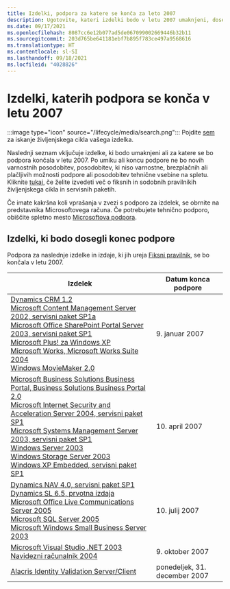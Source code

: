 ```yaml
---
title: Izdelki, podpora za katere se konča za leto 2007
description: Ugotovite, kateri izdelki bodo v letu 2007 umaknjeni, dosegli konec podpore ali prešli z osnovne podpore na razširjeno podporo.
ms.date: 09/17/2021
ms.openlocfilehash: 8087cc6e12b077ad5de067099002669446b32b11
ms.sourcegitcommit: 203d765be641181ebf7b895f783ce497a9568616
ms.translationtype: HT
ms.contentlocale: sl-SI
ms.lasthandoff: 09/18/2021
ms.locfileid: "4028826"
---
```

# <a name="products-ending-support-in-2007"></a>Izdelki, katerih podpora se konča v letu 2007

:::image type="icon" source="/lifecycle/media/search.png":::
Pojdite [sem](/lifecycle/products/) za iskanje življenjskega cikla vašega izdelka.

Naslednji seznam vključuje izdelke, ki bodo umaknjeni ali za katere se bo podpora končala v letu 2007. Po umiku ali koncu podpore ne bo novih varnostnih posodobitev, posodobitev, ki niso varnostne, brezplačnih ali plačljivih možnosti podpore ali posodobitev tehnične vsebine na spletu. Kliknite [tukaj](/lifecycle/overview/product-end-of-support-overview), če želite izvedeti več o fiksnih in sodobnih pravilnikih življenjskega cikla in servisnih paketih.

Če imate kakršna koli vprašanja v zvezi s podporo za izdelek, se obrnite na predstavnika Microsoftovega računa. Če potrebujete tehnično podporo, obiščite spletno mesto [Microsoftova podpora](https://support.microsoft.com/contactus/?ws=support).





## <a name="products-reaching-end-of-support"></a>Izdelki, ki bodo dosegli konec podpore

Podpora za naslednje izdelke in izdaje, ki jih ureja [Fiksni pravilnik](/lifecycle/policies/fixed), se bo končala v letu 2007.

| Izdelek | Datum konca podpore |
| --- | --- |
| [Dynamics CRM 1.2](/lifecycle/products/dynamics-crm-12?branch=live)<br>[Microsoft Content Management Server 2002, servisni paket SP1a](/lifecycle/products/microsoft-content-management-server-2002?branch=live)<br>[Microsoft Office SharePoint Portal Server 2003, servisni paket SP1](/lifecycle/products/microsoft-office-sharepoint-portal-server-2003?branch=live)<br>[Microsoft Plus! za Windows XP](/lifecycle/products/plus-for-windows-xp?branch=live)<br>[Microsoft Works, Microsoft Works Suite 2004](/lifecycle/products/microsoft-works?branch=live)<br>[Windows MovieMaker 2.0](/lifecycle/products/windows-moviemaker-20?branch=live)<br> | 9. januar 2007 |
| [Microsoft Business Solutions Business Portal, Business Solutions Business Portal 2.0](/lifecycle/products/microsoft-business-solutions-business-portal?branch=live)<br>[Microsoft Internet Security and Acceleration Server 2004, servisni paket SP1](/lifecycle/products/microsoft-internet-security-and-acceleration-server-2004?branch=live)<br>[Microsoft Systems Management Server 2003, servisni paket SP1](/lifecycle/products/microsoft-systems-management-server-2003?branch=live)<br>[Windows Server 2003](/lifecycle/products/windows-server-2003-?branch=live)<br>[Windows Storage Server 2003](/lifecycle/products/windows-storage-server-2003?branch=live)<br>[Windows XP Embedded, servisni paket SP1](/lifecycle/products/windows-xp-embedded?branch=live)<br> | 10. april 2007 |
| [Dynamics NAV 4.0, servisni paket SP1](/lifecycle/products/dynamics-nav-40?branch=live)<br>[Dynamics SL 6.5, prvotna izdaja](/lifecycle/products/dynamics-sl-65?branch=live)<br>[Microsoft Office Live Communications Server 2005](/lifecycle/products/microsoft-office-live-communications-server-2005?branch=live)<br>[Microsoft SQL Server 2005](/lifecycle/products/microsoft-sql-server-2005?branch=live)<br>[Microsoft Windows Small Business Server 2003](/lifecycle/products/microsoft-windows-small-business-server-2003?branch=live)<br> | 10. julij 2007 |
| [Microsoft Visual Studio .NET 2003](/lifecycle/products/microsoft-visual-studio-net-2003?branch=live)<br>[Navidezni računalnik 2004](/lifecycle/products/virtual-pc-2004?branch=live)<br> | 9. oktober 2007 |
| [Alacris Identity Validation Server/Client](/lifecycle/products/alacris-identity-validation-serverclient?branch=live)<br> | ponedeljek, 31. december 2007 |


